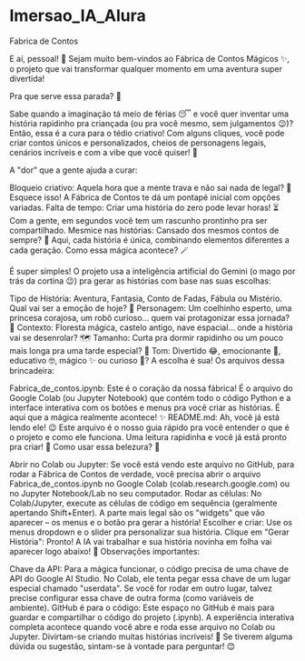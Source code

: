 # Imersao_IA_Alura
Fabrica de Contos

E aí, pessoal! 👋 Sejam muito bem-vindos ao Fábrica de Contos Mágicos ✨, o projeto que vai transformar qualquer momento em uma aventura super divertida!

Pra que serve essa parada? 🤔

Sabe quando a imaginação tá meio de férias 😴 e você quer inventar uma história rapidinho pra criançada (ou pra você mesmo, sem julgamentos 😉)? Então, essa é a cura para o tédio criativo! Com alguns cliques, você pode criar contos únicos e personalizados, cheios de personagens legais, cenários incríveis e com a vibe que você quiser! 🌈

A "dor" que a gente ajuda a curar:

Bloqueio criativo: Aquela hora que a mente trava e não sai nada de legal? 🤯 Esquece isso! A Fábrica de Contos te dá um pontapé inicial com opções variadas.
Falta de tempo: Criar uma história do zero pode levar horas! ⏳ Com a gente, em segundos você tem um rascunho prontinho pra ser compartilhado.
Mesmice nas histórias: Cansado dos mesmos contos de sempre? 🔄 Aqui, cada história é única, combinando elementos diferentes a cada geração.
Como essa mágica acontece? 🪄

É super simples! O projeto usa a inteligência artificial do Gemini (o mago por trás da cortina 😉) pra gerar as histórias com base nas suas escolhas:

Tipo de História: Aventura, Fantasia, Conto de Fadas, Fábula ou Mistério. Qual vai ser a emoção de hoje? 🎢
Personagem: Um coelhinho esperto, uma princesa corajosa, um robô curioso... quem vai protagonizar essa jornada? 🦸
Contexto: Floresta mágica, castelo antigo, nave espacial... onde a história vai se desenrolar? 🗺️
Tamanho: Curta pra dormir rapidinho ou um pouco mais longa pra uma tarde especial? 📏
Tom: Divertido 😂, emocionante 🤩, educativo 🤓, mágico ✨ ou curioso 🤔? A escolha é sua!
Os arquivos dessa brincadeira:

Fabrica_de_contos.ipynb: Este é o coração da nossa fábrica! É o arquivo do Google Colab (ou Jupyter Notebook) que contém todo o código Python e a interface interativa com os botões e menus pra você criar as histórias. É aqui que a mágica realmente acontece! ✨
README.md: Ah, você já está lendo ele! 😉 Este arquivo é o nosso guia rápido pra você entender o que é o projeto e como ele funciona. Uma leitura rapidinha e você já está pronto pra criar! 🚀
Como usar essa belezura? 🤔

Abrir no Colab ou Jupyter: Se você está vendo este arquivo no GitHub, para rodar a Fábrica de Contos de verdade, você precisa abrir o arquivo Fabrica_de_contos.ipynb no Google Colab (colab.research.google.com) ou no Jupyter Notebook/Lab no seu computador.
Rodar as células: No Colab/Jupyter, execute as células de código em sequência (geralmente apertando Shift+Enter). A parte mais legal são os "widgets" que vão aparecer – os menus e o botão pra gerar a história!
Escolher e criar: Use os menus dropdown e o slider pra personalizar sua história.
Clique em "Gerar História": Pronto! A IA vai trabalhar e sua história novinha em folha vai aparecer logo abaixo! 🎉
Observações importantes:

Chave da API: Para a mágica funcionar, o código precisa de uma chave de API do Google AI Studio. No Colab, ele tenta pegar essa chave de um lugar especial chamado "userdata". Se você for rodar em outro lugar, talvez precise configurar essa chave de outra forma (como variáveis de ambiente).
GitHub é para o código: Este espaço no GitHub é mais para guardar e compartilhar o código do projeto (.ipynb). A experiência interativa completa acontece quando você abre e roda esse arquivo no Colab ou Jupyter.
Divirtam-se criando muitas histórias incríveis! 🤩 Se tiverem alguma dúvida ou sugestão, sintam-se à vontade para perguntar! 😊
